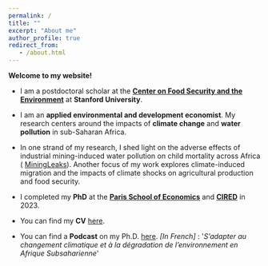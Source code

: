 ```yaml
---
permalink: /
title: ""
excerpt: "About me"
author_profile: true
redirect_from: 
   - /about.html
---
```


__Welcome to my website!__

* I am a postdoctoral scholar at the <a href="https://fse.fsi.stanford.edu/"><strong>Center on Food Security and the Environment</strong></a> at <strong>Stanford University</strong>. 

* I am an __applied environmental and development economist__. My research centers around the impacts of __climate change__ and __water pollution__ in sub-Saharan Africa.

*  In one strand of my research, I shed light on the adverse effects of industrial mining-induced water pollution on child mortality across Africa ( <a href="http://melaniegittard.github.io/files/GITTARD_HU2023.pdf">MiningLeaks</a>). Another focus of my work explores climate-induced migration and the impacts of climate shocks on agricultural production and food security.


*  I completed my __PhD__  at the <a href="https://www.parisschoolofeconomics.eu/en/">__Paris School of Economics__</a> and <a href="https://www.centre-cired.fr/en/">__CIRED__</a> in 2023.

* You can find my __CV__ <a href="http://melaniegittard.github.io/files/CV_GITTARD.pdf">here</a>.

*  You can find a __Podcast__ on my Ph.D. <a href="https://ingenius.ecoledesponts.fr/articles/sadapter-au-changement-climatique-et-a-la-degradation-de-lenvironnement-en-afrique-subsaharienne/">here</a>.
  _[In French]_ :  '_S’adapter au changement climatique et à la dégradation de l’environnement en Afrique Subsaharienne_'
